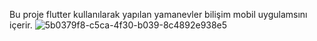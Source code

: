 Bu proje flutter kullanılarak yapılan yamanevler bilişim mobil uygulamsını içerir.
![5b0379f8-c5ca-4f30-b039-8c4892e938e5](https://github.com/serhanyildiz/yamanevler-bilsim-hafta1/assets/142047661/6d033ca8-6287-46a6-9bf5-8aadc22d59a7)
